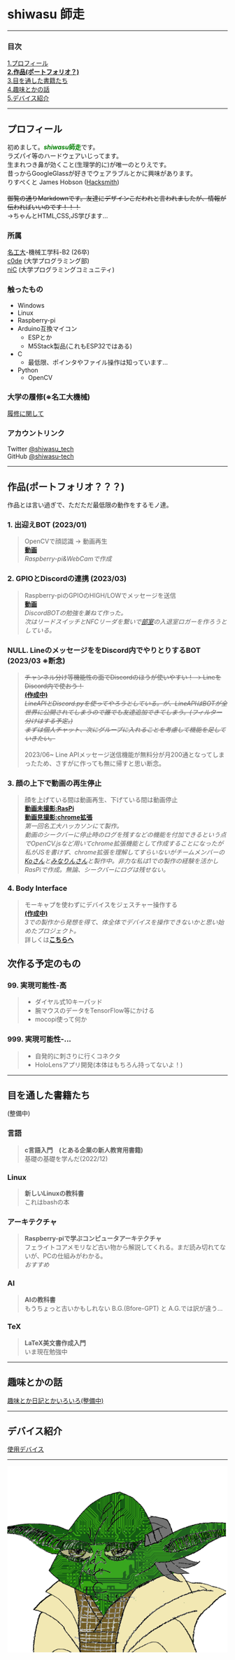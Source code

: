 # **shiwasu  師走**

---
### 目次
[1.プロフィール](#プロフィール)<br>[__**2.作品(ポートフォリオ？)**__](#作品(ポートフォリオ？？？))<br>[3.目を通した書籍たち](#目を通した書籍たち)<br>[4.趣味とかの話](#趣味とかの話)<br>[5.デバイス紹介](#デバイス紹介)

---

## **プロフィール**

初めまして。<span style="color: green; ">***shiwasu*****師走**</span>です。<br>ラズパイ等のハードウェアいじってます。<br>生まれつき鼻が効くこと(生理学的に)が唯一のとりえです。<br>昔っからGoogleGlassが好きでウェアラブルとかに興味があります。<br>りすぺくと James Hobson ([Hacksmith](https://www.youtube.com/@theHacksmith))<br><br>~~御覧の通りMarkdownです。友達にデザインこだわれと言われましたが、情報が伝わればいいのです！！！~~<br>→ちゃんとHTML,CSS,JS学びます...
### **所属**
[名工大](https://www.nitech.ac.jp/)-機械工学科-B2 (26卒)<br>[c0de](https://twitter.com/c0demattari) (大学プログラミング部)<br>[niC](https://twitter.com/nitechCreate) (大学プログラミングコミュニティ)<br>

### **触ったもの**
- Windows
- Linux
- Raspberry-pi
- Arduino互換マイコン
    - ESPとか
    - M5Stack製品(これもESP32ではある)
- C
    - 最低限、ポインタやファイル操作は知っています...
- Python
    - OpenCV

### **大学の履修**(※名工大機械)
[履修に関して](major.md)


### **アカウントリンク**

Twitter [@shiwasu_tech](https://twitter.com/shiwasu_tech)<br>GitHub [@shiwasu-tech](https://github.com/shiwasu-tech)

---

## **作品**(ポートフォリオ？？？)
作品とは言い過ぎで、ただただ最低限の動作をするモノ達。

### 1. 出迎えBOT (2023/01)
> OpenCVで顔認識 -> 動画再生<br>[__動画__](https://twitter.com/shiwasu_tech/status/1646877675628396544)<br>*Raspberry-pi&WebCamで作成*

### 2. GPIOとDiscordの連携 (2023/03)
> Raspberry-piのGPIOのHIGH/LOWでメッセージを送信<br>[__動画__](https://twitter.com/shiwasu_tech/status/1640382350239633408)<br>*DiscordBOTの勉強を兼ねて作った。<br>次はリードスイッチとNFCリーダを繋いで[部室](https://twitter.com/c0demattari)の入退室ロガーを作ろうとしている。*


### NULL. LineのメッセージををDiscord内でやりとりするBOT (2023/03 ※断念)
> ~~チャンネル分け等機能性の面でDiscordのほうが使いやすい！ -> LineをDiscord内で使おう！<br>[__(作成中)__]()<br>*LineAPIとDiscord.pyを使ってやろうとしている。が、LineAPIはBOTが全世界に公開されてしまうので誰でも友達追加できてしまう。(フィルター分けはする予定。)<br>まずは個人チャット、次にグループに入れることを考慮して機能を足していきたい。*~~<br><br>2023/06~ Line APIメッセージ送信機能が無料分が月200通となってしまったため、さすがに作っても無に帰すと思い断念。

### 3. 顔の上下で動画の再生停止
> 顔を上げている間は動画再生、下げている間は動画停止<br>[__動画未撮影:RasPi__]()<br>[__動画見撮影:chrome拡張__]()<br>*第一回名工大ハッカソンにて製作。<br>動画のシークバーに停止時のログを残すなどの機能を付加できるという点でOpenCV.jsなど用いてchrome拡張機能として作成することになったが私がJSを書けず、chrome拡張を理解してすらいないがチームメンバーの[Koさん](https://twitter.com/KoCSience)と[みなりんさん](https://twitter.com/minarin0179)と製作中。非力な私は1での製作の経験を活かしRasPiで作成。無論、シークバーにログは残せない。*

### 4. Body Interface
> モーキャプを使わずにデバイスをジェスチャー操作する<br>[__(作成中)__]()<br>*3での製作から発想を得て、体全体でデバイスを操作できないかと思い始めたプロジェクト。*<br>詳しくは[__**こちらへ**__](body_interface.md)


## 次作る予定のもの
### 99. 実現可能性-**高**
> - ダイヤル式10キーパッド
> - 腕マウスのデータをTensorFlow等にかける
> - mocopi使って何か

### 999. 実現可能性-...
> - 自発的に刺さりに行くコネクタ
> - HoloLensアプリ開発(本体はもちろん持ってないよ！)
---
## **目を通した書籍たち**

(整備中)

### 言語
> **c言語入門　(とある企業の新人教育用書籍)**
> <br>基礎の基礎を学んだ(2022/12)

### Linux
> **新しいLinuxの教科書**
> <br>これはbashの本
### アーキテクチャ
> **Raspberry-piで学ぶコンピュータアーキテクチャ**
> <br>フェライトコアメモリなど古い物から解説してくれる。まだ読み切れてないが、PCの仕組みがわかる。<br>*おすすめ*

### AI
> **AIの教科書**
> <br>もうちょっと古いかもしれない
> B.G.(Bfore-GPT) と A.G.では訳が違う...

### TeX
> **LaTeX美文書作成入門**
> <br>いま現在勉強中

---


## **趣味とかの話**
[趣味とか日記とかいろいろ(整備中)](hobby.md)

---

## **デバイス紹介**
[使用デバイス](devices.md)

---
![](images/shiwasu_icon.png)
